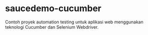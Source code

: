 # saucedemo-cucumber
Contoh proyek automation testing untuk aplikasi web menggunakan teknologi Cucumber dan Selenium Webdriver.
